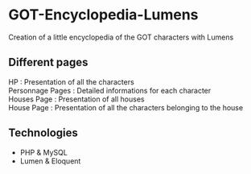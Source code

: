 # GOT-Encyclopedia-Lumens
Creation of a little encyclopedia of the GOT characters with Lumens

## Different pages
HP : Presentation of all the characters  
Personnage Pages : Detailed informations for each character  
Houses Page :  Presentation of all houses  
House Page : Presentation of all the characters belonging to the house  

## Technologies
* PHP & MySQL
* Lumen & Eloquent

